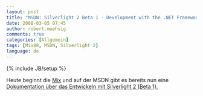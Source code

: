 ```yaml
---
layout: post
title: "MSDN: Silverlight 2 Beta 1 - Development with the .NET Framework"
date: 2008-03-05 07:45
author: robert.muehsig
comments: true
categories: [Allgemein]
tags: [Mix08, MSDN, Silverlight 2]
language: de
---
```

{% include JB/setup %}
<p>Heute beginnt die <a href="http://visitmix.com/2008/default.aspx">Mix</a> und auf der MSDN gibt es bereits nun eine <a href="http://msdn2.microsoft.com/en-us/library/bb404700.aspx">Dokumentation über das Entwickeln mit Silverlight 2 (Beta 1).</a></p>
